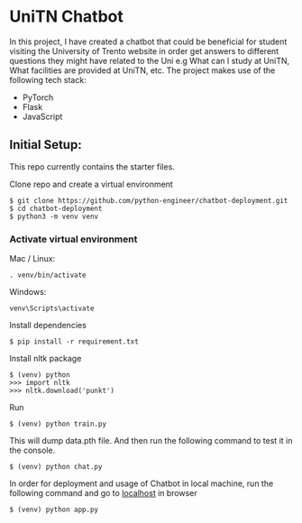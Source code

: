 # UniTN Chatbot

In this project, I have created a chatbot that could be beneficial for student visiting the University of Trento website in order get answers to different questions they might have related to the Uni e.g What can I study at UniTN, What facilities are provided at UniTN, etc. The project makes use of the following tech stack:
- PyTorch
- Flask 
- JavaScript

## Initial Setup:
This repo currently contains the starter files.

Clone repo and create a virtual environment
```
$ git clone https://github.com/python-engineer/chatbot-deployment.git
$ cd chatbot-deployment
$ python3 -m venv venv
```
### Activate virtual environment
Mac / Linux:
```
. venv/bin/activate
```
Windows:
```
venv\Scripts\activate
```
Install dependencies
```
$ pip install -r requirement.txt 
```
Install nltk package
```
$ (venv) python
>>> import nltk
>>> nltk.download('punkt')
```

Run
```
$ (venv) python train.py
```
This will dump data.pth file. And then run
the following command to test it in the console.
```
$ (venv) python chat.py
```

In order for deployment and usage of Chatbot in local machine, run the following command and go to [localhost](http://127.0.0.1:5000/) in browser
```
$ (venv) python app.py
```
